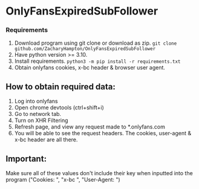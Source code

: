 # OnlyFansExpiredSubFollower

### Requirements
1. Download program using git clone or download as zip.
```git clone github.com/ZacharyHampton/OnlyFansExpiredSubFollower```
2. Have python version >= 3.10.
3. Install requirements.
```python3 -m pip install -r requirements.txt```
4. Obtain onlyfans cookies, x-bc header & browser user agent.

## How to obtain required data:
1. Log into onlyfans
2. Open chrome devtools (ctrl+shift+i)
3. Go to network tab.
4. Turn on XHR Filtering
5. Refresh page, and view any request made to *.onlyfans.com
6. You will be able to see the request headers. The cookies, user-agent & x-bc header are all there.

## Important:
Make sure all of these values don't include their key when inputted into the program ("Cookies: ", "x-bc ", "User-Agent: ")
